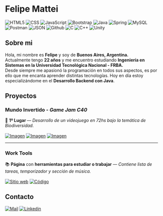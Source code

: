 <h1>Felipe Mattei</h1>

<img src="https://camo.githubusercontent.com/5d3b0191832237fcbfc6d4497524e8bb547c6bfc9eafb738d5205c629d202067/68747470733a2f2f696d672e736869656c64732e696f2f62616467652f68746d6c352532302d2532334533344632362e7376673f267374796c653d666f722d7468652d6261646765266c6f676f3d68746d6c35266c6f676f436f6c6f723d7768697465" alt="HTML5"> <img src="https://camo.githubusercontent.com/5ed492db9c79ad5990eda7dc80923377f0e7096b18a4d1e9b86c8987dc0e5aa5/68747470733a2f2f696d672e736869656c64732e696f2f62616467652f637373332532302d2532333135373242362e7376673f267374796c653d666f722d7468652d6261646765266c6f676f3d63737333266c6f676f436f6c6f723d7768697465" alt="CSS"> <img src="https://img.shields.io/badge/JavaScript-F7DF1E?style=for-the-badge&logo=javascript&logoColor=black" alt="JavaScript"> <img src="https://camo.githubusercontent.com/c567bc8fea35a350406f3ad80e2ec6dd76dea5f756187908f35322bbbc8bc77c/68747470733a2f2f696d672e736869656c64732e696f2f62616467652f626f6f7473747261702532302d2532333536334437432e7376673f267374796c653d666f722d7468652d6261646765266c6f676f3d626f6f747374726170266c6f676f436f6c6f723d7768697465" alt="Bootstrap"> <img src="https://camo.githubusercontent.com/7858f416aa93ee56048ca2eb473bdde10002398fc4ff05e08faf6cb3cbb5bce1/68747470733a2f2f696d672e736869656c64732e696f2f62616467652f6a6176612532302d2532334544384230302e7376673f267374796c653d666f722d7468652d6261646765266c6f676f3d6a617661266c6f676f436f6c6f723d7768697465" alt="Java"> <img src="https://img.shields.io/badge/Spring-6DB33F?style=for-the-badge&logo=spring&logoColor=white" alt="Spring"> <img src="https://img.shields.io/badge/MySQL-005C84?style=for-the-badge&logo=mysql&logoColor=white" alt="MySQL"> <img src="https://img.shields.io/badge/Postman-FF6C37?style=for-the-badge&logo=Postman&logoColor=white" alt="Postman"> <img src="https://img.shields.io/badge/json-5E5C5C?style=for-the-badge&logo=json&logoColor=white5" alt="JSON"> <img src="https://camo.githubusercontent.com/6aea43d076c7bf00489f1b347caa33fe5c4d84a8af2983804f8702632f2669ec/68747470733a2f2f696d672e736869656c64732e696f2f62616467652f6769746875622532302d2532333132313031312e7376673f267374796c653d666f722d7468652d6261646765266c6f676f3d676974687562266c6f676f436f6c6f723d7768697465" alt="Github"> <img src="https://camo.githubusercontent.com/c32b4a3bd070f3239dd1d6ba6a791e231a1ce9f92a605b8942a93e42203840ae/68747470733a2f2f696d672e736869656c64732e696f2f62616467652f632532302d2532333030353939432e7376673f267374796c653d666f722d7468652d6261646765266c6f676f3d63266c6f676f436f6c6f723d7768697465" alt="C"> <img src="https://camo.githubusercontent.com/0d3ae99a9dcced770f5a2e6d2395999c121d9975f3f1816ee3b3902a3c8e6a92/68747470733a2f2f696d672e736869656c64732e696f2f62616467652f632b2b2532302d2532333030353939432e7376673f267374796c653d666f722d7468652d6261646765266c6f676f3d63253242253242266f676f436f6c6f723d7768697465" alt="C++"> <img src="https://img.shields.io/badge/Unity-100000?style=for-the-badge&logo=unity&logoColor=white" alt="Unity">

<h2>Sobre mi</h2>
Hola, mi nombre es <strong>Felipe</strong> y soy de <strong>Buenos Aires, Argentina.</strong> <br>
Actualmente tengo <strong>22 años</strong> y me encuentro estudiando <strong>Ingeniería en Sistemas en la Universidad Tecnológica Nacional - FRBA.</strong> <br>
Desde siempre me apasionó la programación en todos sus aspectos, es por ello que me encanta aprender distintas tecnologías. Hoy en día estoy especializándome en el <strong>Desarrollo Backend con Java</strong>.

<h2>Proyectos</h2>
<h3> Mundo Invertido - <i>Game Jam C40</i> </h3>
🥇 <strong> 1º Lugar </strong> — <i>Desarrollo de un videojuego en 72hs bajo la temática de Biodiversidad.</i> <br>
<br>
<a href="https://www.buenosaires.gob.ar/noticias/sumate-la-game-jam-del-c40-y-crea-un-videojuego-en-tres-dias"><img src="https://img.shields.io/badge/GAMEJAM-Inscripción-green" alt="Imagen"></a>
<a href="https://encriptados.itch.io/mundo-invertido"><img src="https://img.shields.io/badge/VIDEOJUEGO-Mundo%20Invertido-yellow" alt="Imagen"></a>
<a href="https://youtu.be/TP0yH4YPkCA?t=962"><img src="https://img.shields.io/badge/PITCH-Youtube-red" alt="Imagen"></a>

<hr>

<h3> Work Tools </h3>
📚 <strong>Página</strong> con <strong>herramientas para estudiar o trabajar</strong> — <i>Contiene lista de tareas, temporizador y sección de música.</i>
<br>
<br>
<a href="https://felimattei.github.io/Work-Tools/"><img src="https://img.shields.io/badge/PÁGINA-Work%20Tools-lightblue" alt="Sitio web"></a>
<a href="https://github.com/FeliMattei/Work-Tools"><img src="https://img.shields.io/badge/GITHUB-Código-darkgray" alt="Código"></a>

<h2>Contacto</h2>
<a href="mailto:felipemattei07@gmail.com"><img src="https://img.shields.io/badge/Gmail-D14836?style=for-the-badge&logo=gmail&logoColor=white" alt="Mail"></a> <a href="https://www.linkedin.com/in/felipemattei/"><img src="https://img.shields.io/badge/LinkedIn-0077B5?style=for-the-badge&logo=linkedin&logoColor=white" alt="Linkedin"></a>
